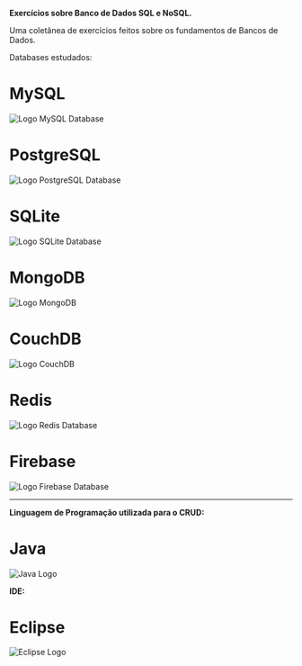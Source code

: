 **Exercícios sobre Banco de Dados SQL e NoSQL.**

Uma coletânea de exercícios feitos sobre os fundamentos de Bancos de Dados.

Databases estudados: 

# MySQL


![Logo MySQL Database](https://s2.glbimg.com/WcVu50imQYm5GntBKg-J5RkOAQA=/1200x/smart/filters:cover():strip_icc()/i.s3.glbimg.com/v1/AUTH_08fbf48bc0524877943fe86e43087e7a/internal_photos/bs/2021/y/M/W5GFw3Qh2YwD5XkhUM2Q/2012-04-17-mysql-logos.gif)

# PostgreSQL

![Logo PostgreSQL Database](https://upload.wikimedia.org/wikipedia/commons/thumb/2/29/Postgresql_elephant.svg/1200px-Postgresql_elephant.svg.png)

# SQLite

![Logo SQLite Database](https://upload.wikimedia.org/wikipedia/commons/thumb/3/38/SQLite370.svg/1200px-SQLite370.svg.png)

# MongoDB

![Logo MongoDB](https://upload.wikimedia.org/wikipedia/commons/thumb/9/93/MongoDB_Logo.svg/2560px-MongoDB_Logo.svg.png)

# CouchDB

![Logo CouchDB](https://couchdb.apache.org/image/couch@2x.png)

# Redis

![Logo Redis Database](https://upload.wikimedia.org/wikipedia/en/thumb/6/6b/Redis_Logo.svg/1200px-Redis_Logo.svg.png)

# Firebase

![Logo Firebase Database](https://i.ytimg.com/vi/fgT6r4f9Apc/maxresdefault.jpg)
___________________________________________________________________________________________________________________________

**Linguagem de Programação utilizada para o CRUD:**

# Java 

![Java Logo](https://s2.glbimg.com/twoewJmwpMgtGPcRPP8SxFlDVmM=/0x0:695x393/984x0/smart/filters:strip_icc()/i.s3.glbimg.com/v1/AUTH_08fbf48bc0524877943fe86e43087e7a/internal_photos/bs/2021/P/f/y52r4ySZWLkJjEhKLhgw/2014-11-14-java-logo.jpg)

**IDE:**

# Eclipse

![Eclipse Logo](https://algol.dev/wp-content/uploads/2020/10/logo-eclipse.png)
